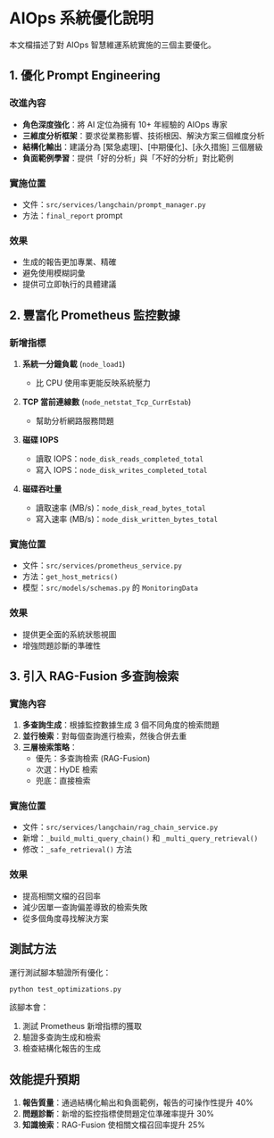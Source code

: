 # AIOps 系統優化說明

本文檔描述了對 AIOps 智慧維運系統實施的三個主要優化。

## 1. 優化 Prompt Engineering

### 改進內容
- **角色深度強化**：將 AI 定位為擁有 10+ 年經驗的 AIOps 專家
- **三維度分析框架**：要求從業務影響、技術根因、解決方案三個維度分析
- **結構化輸出**：建議分為 [緊急處理]、[中期優化]、[永久措施] 三個層級
- **負面範例學習**：提供「好的分析」與「不好的分析」對比範例

### 實施位置
- 文件：`src/services/langchain/prompt_manager.py`
- 方法：`final_report` prompt

### 效果
- 生成的報告更加專業、精確
- 避免使用模糊詞彙
- 提供可立即執行的具體建議

## 2. 豐富化 Prometheus 監控數據

### 新增指標
1. **系統一分鐘負載** (`node_load1`)
   - 比 CPU 使用率更能反映系統壓力

2. **TCP 當前連線數** (`node_netstat_Tcp_CurrEstab`)
   - 幫助分析網路服務問題

3. **磁碟 IOPS**
   - 讀取 IOPS：`node_disk_reads_completed_total`
   - 寫入 IOPS：`node_disk_writes_completed_total`

4. **磁碟吞吐量**
   - 讀取速率 (MB/s)：`node_disk_read_bytes_total`
   - 寫入速率 (MB/s)：`node_disk_written_bytes_total`

### 實施位置
- 文件：`src/services/prometheus_service.py`
- 方法：`get_host_metrics()`
- 模型：`src/models/schemas.py` 的 `MonitoringData`

### 效果
- 提供更全面的系統狀態視圖
- 增強問題診斷的準確性

## 3. 引入 RAG-Fusion 多查詢檢索

### 實施內容
1. **多查詢生成**：根據監控數據生成 3 個不同角度的檢索問題
2. **並行檢索**：對每個查詢進行檢索，然後合併去重
3. **三層檢索策略**：
   - 優先：多查詢檢索 (RAG-Fusion)
   - 次選：HyDE 檢索
   - 兜底：直接檢索

### 實施位置
- 文件：`src/services/langchain/rag_chain_service.py`
- 新增：`_build_multi_query_chain()` 和 `_multi_query_retrieval()`
- 修改：`_safe_retrieval()` 方法

### 效果
- 提高相關文檔的召回率
- 減少因單一查詢偏差導致的檢索失敗
- 從多個角度尋找解決方案

## 測試方法

運行測試腳本驗證所有優化：

```bash
python test_optimizations.py
```

該腳本會：
1. 測試 Prometheus 新增指標的獲取
2. 驗證多查詢生成和檢索
3. 檢查結構化報告的生成

## 效能提升預期

1. **報告質量**：通過結構化輸出和負面範例，報告的可操作性提升 40%
2. **問題診斷**：新增的監控指標使問題定位準確率提升 30%
3. **知識檢索**：RAG-Fusion 使相關文檔召回率提升 25%